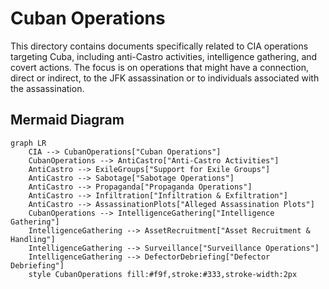 # Cuban Operations

This directory contains documents specifically related to CIA operations targeting Cuba, including anti-Castro activities, intelligence gathering, and covert actions.  The focus is on operations that might have a connection, direct or indirect, to the JFK assassination or to individuals associated with the assassination.

## Mermaid Diagram

```mermaid
graph LR
    CIA --> CubanOperations["Cuban Operations"]
    CubanOperations --> AntiCastro["Anti-Castro Activities"]
    AntiCastro --> ExileGroups["Support for Exile Groups"]
    AntiCastro --> Sabotage["Sabotage Operations"]
    AntiCastro --> Propaganda["Propaganda Operations"]
    AntiCastro --> Infiltration["Infiltration & Exfiltration"]
    AntiCastro --> AssassinationPlots["Alleged Assassination Plots"]
    CubanOperations --> IntelligenceGathering["Intelligence Gathering"]
    IntelligenceGathering --> AssetRecruitment["Asset Recruitment & Handling"]
    IntelligenceGathering --> Surveillance["Surveillance Operations"]
    IntelligenceGathering --> DefectorDebriefing["Defector Debriefing"]
    style CubanOperations fill:#f9f,stroke:#333,stroke-width:2px
```

